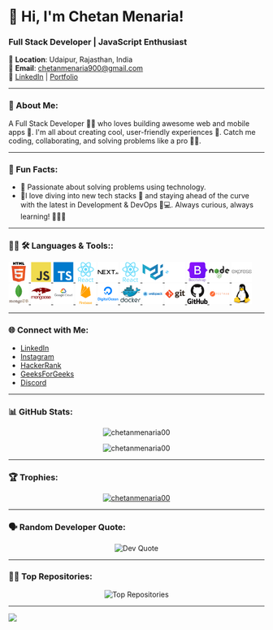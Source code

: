 # 👋 Hi, I'm Chetan Menaria!

### Full Stack Developer | JavaScript Enthusiast

📍 **Location**: Udaipur, Rajasthan, India  
📧 **Email**: [chetanmenaria900@gmail.com](mailto:chetanmenaria900@gmail.com)  
🔗 [LinkedIn](https://linkedin.com/in/chetanmenaria00) | [Portfolio](https://chetanmenaria.vercel.app/)

---

### 🚀 About Me:

A Full Stack Developer 👨‍💻 who loves building awesome web and mobile apps 🚀. I'm all about creating cool, user-friendly experiences 🎨. Catch me coding, collaborating, and solving problems like a pro 🤖💡.

---

### 🌟 Fun Facts:
- 🚀 Passionate about solving problems using technology.
- 🧠I love diving into new tech stacks 🚀 and staying ahead of the curve with the latest in Development & DevOps 🔧💻. Always curious, always learning! 🌱👨‍💻

---

### 🧑‍💻 🛠️ Languages & Tools::

  <a href="https://www.w3schools.com/html/" target="_blank" rel="noreferrer">
    <img src="https://raw.githubusercontent.com/devicons/devicon/master/icons/html5/html5-original-wordmark.svg" alt="HTML5" width="40" height="40"/>
  </a>  
  <a href="https://developer.mozilla.org/en-US/docs/Web/JavaScript" target="_blank" rel="noreferrer">
    <img src="https://raw.githubusercontent.com/devicons/devicon/master/icons/javascript/javascript-original.svg" alt="JavaScript" width="40" height="40"/>
  </a>  
  <a href="https://www.typescriptlang.org/" target="_blank" rel="noreferrer">
    <img src="https://raw.githubusercontent.com/devicons/devicon/master/icons/typescript/typescript-original.svg" alt="TypeScript" width="40" height="40"/>
  </a>  
  <a href="https://reactjs.org/" target="_blank" rel="noreferrer">
    <img src="https://raw.githubusercontent.com/devicons/devicon/master/icons/react/react-original-wordmark.svg" alt="React.js" width="40" height="40"/>
  </a>  
  <a href="https://nextjs.org/" target="_blank" rel="noreferrer">
    <img src="https://raw.githubusercontent.com/devicons/devicon/master/icons/nextjs/nextjs-original-wordmark.svg" alt="Next.js" width="40" height="40"/>
  </a>  
  <a href="https://reactnative.dev/" target="_blank" rel="noreferrer">
    <img src="https://raw.githubusercontent.com/devicons/devicon/master/icons/react/react-original-wordmark.svg" alt="React Native" width="40" height="40"/>
  </a>  
  <a href="https://mui.com/" target="_blank" rel="noreferrer">
    <img src="https://raw.githubusercontent.com/devicons/devicon/master/icons/materialui/materialui-original.svg" alt="Material UI" width="40" height="40"/>
  </a>  
  <a href="https://tailwindcss.com/" target="_blank" rel="noreferrer">
    <img src="https://raw.githubusercontent.com/devicons/devicon/master/icons/tailwindcss/tailwindcss-original-wordmark.svg" alt="Tailwind" width="40" height="40"/>
  </a>  
  <a href="https://getbootstrap.com/" target="_blank" rel="noreferrer">
    <img src="https://raw.githubusercontent.com/devicons/devicon/master/icons/bootstrap/bootstrap-original-wordmark.svg" alt="Bootstrap" width="40" height="40"/>
  </a>
  </a>  
  <a href="https://nodejs.org/" target="_blank" rel="noreferrer">
    <img src="https://raw.githubusercontent.com/devicons/devicon/master/icons/nodejs/nodejs-original-wordmark.svg" alt="Node.js" width="40" height="40"/>
  </a>  
  <a href="https://expressjs.com/" target="_blank" rel="noreferrer">
    <img src="https://raw.githubusercontent.com/devicons/devicon/master/icons/express/express-original-wordmark.svg" alt="Express.js" width="40" height="40"/>
  </a>  
  <a href="https://www.mongodb.com/" target="_blank" rel="noreferrer">
    <img src="https://raw.githubusercontent.com/devicons/devicon/master/icons/mongodb/mongodb-original-wordmark.svg" alt="MongoDB" width="40" height="40"/>
  </a>  
  <a href="https://mongoosejs.com/" target="_blank" rel="noreferrer">
    <img src="https://raw.githubusercontent.com/devicons/devicon/master/icons/mongoose/mongoose-original-wordmark.svg" alt="Mongoose" width="40" height="40"/>
  </a> 
  <a href="https://cloud.google.com/" target="_blank" rel="noreferrer">
    <img src="https://raw.githubusercontent.com/devicons/devicon/master/icons/googlecloud/googlecloud-original-wordmark.svg" alt="Google Cloud Platform" width="40" height="40"/>
  </a>  
  <a href="https://firebase.google.com/" target="_blank" rel="noreferrer">
    <img src="https://raw.githubusercontent.com/devicons/devicon/master/icons/firebase/firebase-plain-wordmark.svg" alt="Firebase" width="40" height="40"/>
  </a>  
  <a href="https://www.digitalocean.com/" target="_blank" rel="noreferrer">
    <img src="https://raw.githubusercontent.com/devicons/devicon/master/icons/digitalocean/digitalocean-original-wordmark.svg" alt="DigitalOcean" width="40" height="40"/>
  </a>  
  <a href="https://www.docker.com/" target="_blank" rel="noreferrer">
    <img src="https://raw.githubusercontent.com/devicons/devicon/master/icons/docker/docker-original-wordmark.svg" alt="Docker" width="40" height="40"/>
  </a>
  </a>  
  <a href="https://webpack.js.org/" target="_blank" rel="noreferrer">
    <img src="https://raw.githubusercontent.com/devicons/devicon/master/icons/webpack/webpack-original-wordmark.svg" alt="Webpack" width="40" height="40"/>
  </a>  
  <a href="https://git-scm.com/" target="_blank" rel="noreferrer">
    <img src="https://raw.githubusercontent.com/devicons/devicon/master/icons/git/git-original-wordmark.svg" alt="Git" width="40" height="40"/>
  </a>  
  <a href="https://github.com/" target="_blank" rel="noreferrer">
    <img src="https://raw.githubusercontent.com/devicons/devicon/master/icons/github/github-original-wordmark.svg" alt="GitHub" width="40" height="40"/>
  </a>  
  <a href="https://www.postman.com/" target="_blank" rel="noreferrer">
    <img src="https://raw.githubusercontent.com/devicons/devicon/master/icons/postman/postman-original-wordmark.svg" alt="Postman" width="40" height="40"/>
  </a>  
  <a href="https://www.linux.org/" target="_blank" rel="noreferrer">
    <img src="https://raw.githubusercontent.com/devicons/devicon/master/icons/linux/linux-original.svg" alt="Linux" width="40" height="40"/>
  </a>

---

### 🌐 Connect with Me:

- [LinkedIn](https://linkedin.com/in/chetanmenaria00)
- [Instagram](https://instagram.com/m.chetan07)
- [HackerRank](https://www.hackerrank.com/@chetanmenaria900)
- [GeeksForGeeks](https://auth.geeksforgeeks.org/user/chetanmenaria900)
- [Discord](https://discord.gg/chetanmenaria)

---

### 📊 GitHub Stats:

<p align="center">
  <img src="https://github-readme-stats.vercel.app/api?username=chetanmenaria00&show_icons=true&theme=tokyonight" alt="chetanmenaria00" />
</p>

<p align="center">
  <img src="https://github-readme-streak-stats.herokuapp.com/?user=chetanmenaria00&theme=tokyonight" alt="chetanmenaria00" />
</p>

---

### 🏆 Trophies:
<p align="center">
  <a href="https://github.com/ryo-ma/github-profile-trophy"><img src="https://github-profile-trophy.vercel.app/?username=chetanmenaria00" alt="chetanmenaria00" /></a>
</p>

---

### 🗣️ Random Developer Quote:
<p align="center">
  <img src="https://quotes-github-readme.vercel.app/api?type=horizontal&theme=radical" alt="Dev Quote"/>
</p>

---

### 👨‍💻 Top Repositories:
<p align="center">
  <img src="https://github-contributor-stats.vercel.app/api?username=chetanmenaria00&limit=5&theme=dark&combine_all_yearly_contributions=true" alt="Top Repositories"/>
</p>

---

[![](https://visitcount.itsvg.in/api?id=chetanmenaria00&label=Profile%20Views&icon=0&pretty=true)](https://visitcount.itsvg.in)
